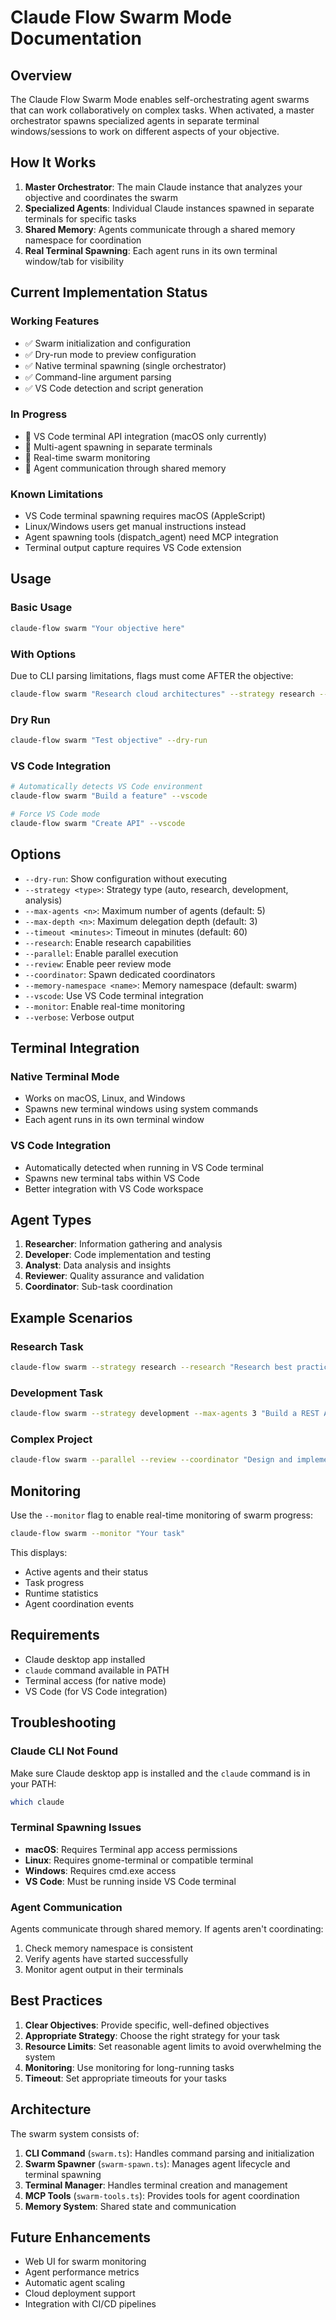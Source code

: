 # Claude Flow Swarm Mode Documentation

## Overview

The Claude Flow Swarm Mode enables self-orchestrating agent swarms that can work collaboratively on complex tasks. When activated, a master orchestrator spawns specialized agents in separate terminal windows/sessions to work on different aspects of your objective.

## How It Works

1. **Master Orchestrator**: The main Claude instance that analyzes your objective and coordinates the swarm
2. **Specialized Agents**: Individual Claude instances spawned in separate terminals for specific tasks
3. **Shared Memory**: Agents communicate through a shared memory namespace for coordination
4. **Real Terminal Spawning**: Each agent runs in its own terminal window/tab for visibility

## Current Implementation Status

### Working Features
- ✅ Swarm initialization and configuration
- ✅ Dry-run mode to preview configuration
- ✅ Native terminal spawning (single orchestrator)
- ✅ Command-line argument parsing
- ✅ VS Code detection and script generation

### In Progress
- 🚧 VS Code terminal API integration (macOS only currently)
- 🚧 Multi-agent spawning in separate terminals
- 🚧 Real-time swarm monitoring
- 🚧 Agent communication through shared memory

### Known Limitations
- VS Code terminal spawning requires macOS (AppleScript)
- Linux/Windows users get manual instructions instead
- Agent spawning tools (dispatch_agent) need MCP integration
- Terminal output capture requires VS Code extension

## Usage

### Basic Usage
```bash
claude-flow swarm "Your objective here"
```

### With Options
Due to CLI parsing limitations, flags must come AFTER the objective:
```bash
claude-flow swarm "Research cloud architectures" --strategy research --max-agents 5 --monitor
```

### Dry Run
```bash
claude-flow swarm "Test objective" --dry-run
```

### VS Code Integration
```bash
# Automatically detects VS Code environment
claude-flow swarm "Build a feature" --vscode

# Force VS Code mode
claude-flow swarm "Create API" --vscode
```

## Options

- `--dry-run`: Show configuration without executing
- `--strategy <type>`: Strategy type (auto, research, development, analysis)
- `--max-agents <n>`: Maximum number of agents (default: 5)
- `--max-depth <n>`: Maximum delegation depth (default: 3)
- `--timeout <minutes>`: Timeout in minutes (default: 60)
- `--research`: Enable research capabilities
- `--parallel`: Enable parallel execution
- `--review`: Enable peer review mode
- `--coordinator`: Spawn dedicated coordinators
- `--memory-namespace <name>`: Memory namespace (default: swarm)
- `--vscode`: Use VS Code terminal integration
- `--monitor`: Enable real-time monitoring
- `--verbose`: Verbose output

## Terminal Integration

### Native Terminal Mode
- Works on macOS, Linux, and Windows
- Spawns new terminal windows using system commands
- Each agent runs in its own terminal window

### VS Code Integration
- Automatically detected when running in VS Code terminal
- Spawns new terminal tabs within VS Code
- Better integration with VS Code workspace

## Agent Types

1. **Researcher**: Information gathering and analysis
2. **Developer**: Code implementation and testing
3. **Analyst**: Data analysis and insights
4. **Reviewer**: Quality assurance and validation
5. **Coordinator**: Sub-task coordination

## Example Scenarios

### Research Task
```bash
claude-flow swarm --strategy research --research "Research best practices for microservices"
```

### Development Task
```bash
claude-flow swarm --strategy development --max-agents 3 "Build a REST API with authentication"
```

### Complex Project
```bash
claude-flow swarm --parallel --review --coordinator "Design and implement a real-time chat system"
```

## Monitoring

Use the `--monitor` flag to enable real-time monitoring of swarm progress:

```bash
claude-flow swarm --monitor "Your task"
```

This displays:
- Active agents and their status
- Task progress
- Runtime statistics
- Agent coordination events

## Requirements

- Claude desktop app installed
- `claude` command available in PATH
- Terminal access (for native mode)
- VS Code (for VS Code integration)

## Troubleshooting

### Claude CLI Not Found
Make sure Claude desktop app is installed and the `claude` command is in your PATH:
```bash
which claude
```

### Terminal Spawning Issues
- **macOS**: Requires Terminal app access permissions
- **Linux**: Requires gnome-terminal or compatible terminal
- **Windows**: Requires cmd.exe access
- **VS Code**: Must be running inside VS Code terminal

### Agent Communication
Agents communicate through shared memory. If agents aren't coordinating:
1. Check memory namespace is consistent
2. Verify agents have started successfully
3. Monitor agent output in their terminals

## Best Practices

1. **Clear Objectives**: Provide specific, well-defined objectives
2. **Appropriate Strategy**: Choose the right strategy for your task
3. **Resource Limits**: Set reasonable agent limits to avoid overwhelming the system
4. **Monitoring**: Use monitoring for long-running tasks
5. **Timeout**: Set appropriate timeouts for your tasks

## Architecture

The swarm system consists of:

1. **CLI Command** (`swarm.ts`): Handles command parsing and initialization
2. **Swarm Spawner** (`swarm-spawn.ts`): Manages agent lifecycle and terminal spawning
3. **Terminal Manager**: Handles terminal creation and management
4. **MCP Tools** (`swarm-tools.ts`): Provides tools for agent coordination
5. **Memory System**: Shared state and communication

## Future Enhancements

- Web UI for swarm monitoring
- Agent performance metrics
- Automatic agent scaling
- Cloud deployment support
- Integration with CI/CD pipelines
